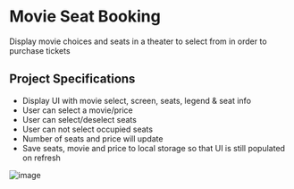 # Movie Seat Booking

Display movie choices and seats in a theater to select from in order to purchase tickets

## Project Specifications

- Display UI with movie select, screen, seats, legend & seat info
- User can select a movie/price
- User can select/deselect seats
- User can not select occupied seats
- Number of seats and price will update
- Save seats, movie and price to local storage so that UI is still populated on refresh

![image](https://user-images.githubusercontent.com/104357417/221008203-0445f02a-a4fe-4f5f-a5f5-7ff3d2c82bed.png)

